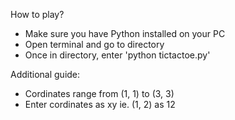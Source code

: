 How to play? 
- Make sure you have Python installed on your PC
- Open terminal and go to directory 
- Once in directory, enter 'python tictactoe.py'

Additional guide:
- Cordinates range from (1, 1) to (3, 3)
- Enter cordinates as xy ie. (1, 2) as 12
